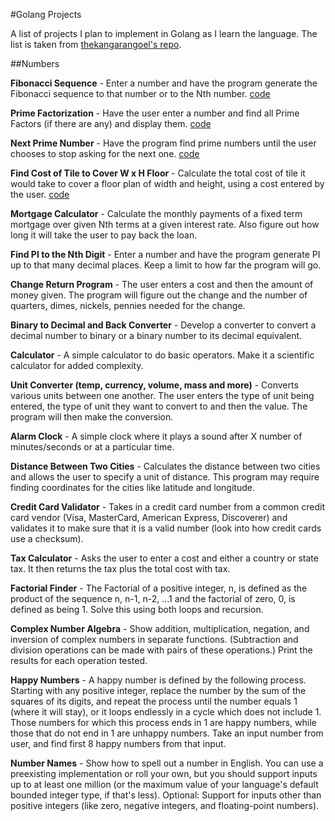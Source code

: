 
#Golang Projects

A list of projects I plan to implement in Golang as I learn the language.
The list is taken from [thekangarangoel's repo](https://github.com/thekarangoel/Projects).


##Numbers

**Fibonacci Sequence** - Enter a number and have the program generate the Fibonacci sequence to that number or to the Nth number.
[code](fibonacci/fibonacci.go)

**Prime Factorization** - Have the user enter a number and find all Prime Factors (if there are any) and display them.
[code](prime_factors.primes.go)

**Next Prime Number** - Have the program find prime numbers until the user chooses to stop asking for the next one.
[code](next_prime/primes.go)

**Find Cost of Tile to Cover W x H Floor** - Calculate the total cost of tile it would take to cover a floor plan of width and height, using a cost entered by the user.
[code](floor_cost/floor.go)

**Mortgage Calculator** - Calculate the monthly payments of a fixed term mortgage over given Nth terms at a given interest rate. Also figure out how long it will take the user to pay back the loan.

**Find PI to the Nth Digit** - Enter a number and have the program generate PI up to that many decimal places. Keep a limit to how far the program will go.

**Change Return Program** - The user enters a cost and then the amount of money given. The program will figure out the change and the number of quarters, dimes, nickels, pennies needed for the change.

**Binary to Decimal and Back Converter** - Develop a converter to convert a decimal number to binary or a binary number to its decimal equivalent.

**Calculator** - A simple calculator to do basic operators. Make it a scientific calculator for added complexity.

**Unit Converter (temp, currency, volume, mass and more)** - Converts various units between one another. The user enters the type of unit being entered, the type of unit they want to convert to and then the value. The program will then make the conversion.

**Alarm Clock** - A simple clock where it plays a sound after X number of minutes/seconds or at a particular time.

**Distance Between Two Cities** - Calculates the distance between two cities and allows the user to specify a unit of distance. This program may require finding coordinates for the cities like latitude and longitude.

**Credit Card Validator** - Takes in a credit card number from a common credit card vendor (Visa, MasterCard, American Express, Discoverer) and validates it to make sure that it is a valid number (look into how credit cards use a checksum).

**Tax Calculator** - Asks the user to enter a cost and either a country or state tax. It then returns the tax plus the total cost with tax.

**Factorial Finder** - The Factorial of a positive integer, n, is defined as the product of the sequence n, n-1, n-2, ...1 and the factorial of zero, 0, is defined as being 1. Solve this using both loops and recursion.

**Complex Number Algebra** - Show addition, multiplication, negation, and inversion of complex numbers in separate functions. (Subtraction and division operations can be made with pairs of these operations.) Print the results for each operation tested.

**Happy Numbers** - A happy number is defined by the following process. Starting with any positive integer, replace the number by the sum of the squares of its digits, and repeat the process until the number equals 1 (where it will stay), or it loops endlessly in a cycle which does not include 1. Those numbers for which this process ends in 1 are happy numbers, while those that do not end in 1 are unhappy numbers. Take an input number from user, and find first 8 happy numbers from that input.

**Number Names** - Show how to spell out a number in English. You can use a preexisting implementation or roll your own, but you should support inputs up to at least one million (or the maximum value of your language's default bounded integer type, if that's less). Optional: Support for inputs other than positive integers (like zero, negative integers, and floating-point numbers).
